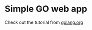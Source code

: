 # Simple GO web app

Check out the tutorial from [golang.org](https://golang.org/doc/articles/wiki/)
